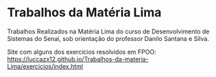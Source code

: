 # **Trabalhos da Matéria Lima**

Trabalhos Realizados na Matéria Lima do curso de Desenvolvimento de Sistemas do Senai, sob orientação do professor Danilo Santana e Silva.


Site com alguns dos exercícios resolvidos em FPOO: https://luccazx12.github.io/Trabalhos-da-materia-Lima/exercicios/index.html
